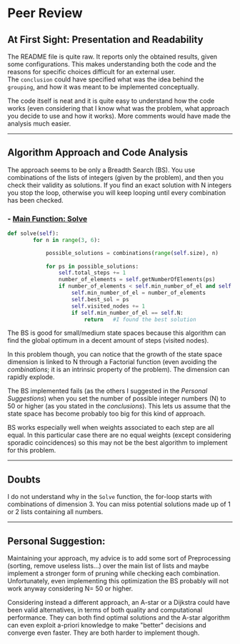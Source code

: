 
# Peer Review 

## At First Sight: Presentation and Readability
The README file is quite raw. It reports only the obtained results, given some configurations.
This makes understanding both the code and the reasons for specific choices difficult for an external user.   
The `conclusion` could have specified what was the idea behind the `grouping`, and how it was meant to be implemented conceptually.

The code itself is neat and it is quite easy to understand how the code works (even considering that I know what was the problem, what approach you decide to use and how it works).
More comments would have made the analysis much easier.

---
## Algorithm Approach and Code Analysis
The approach seems to be only a Breadth Search (BS). 
You use combinations of the lists of integers (given by the problem), and then you check their validity as solutions. If you find an exact solution with N integers you stop the loop, otherwise you will keep looping until every combination has been checked.

### - <ins> Main Function: Solve <ins>

```python
def solve(self):
        for n in range(3, 6):       

            possible_solutions = combinations(range(self.size), n)
                
            for ps in possible_solutions:
                self.total_steps += 1
                number_of_elements = self.getNumberOfElements(ps)
                if number_of_elements < self.min_number_of_el and self.isSolution(ps):
                    self.min_number_of_el = number_of_elements
                    self.best_sol = ps
                    self.visited_nodes += 1
                    if self.min_number_of_el == self.N: 
                        return   #I found the best solution
```

The BS is good for small/medium state spaces because this algorithm can find the global optimum in a decent amount of steps (visited nodes).

In this problem though, you can notice that the growth of the state space dimension is linked to N through a Factorial function (even avoiding the *combinations*; it is an intrinsic property of the problem). The dimension can rapidly explode.

The BS implemented fails (as the others I suggested in the *Personal Suggestions*) when you set the number of possible integer numbers (N) to 50 or higher (as you stated in the *conclusions*). This lets us assume that the state space has become probably too big for this kind of approach.

BS works especially well when weights associated to each step are all equal.
In this particular case there are no equal weights (except considering sporadic coincidences) so this may not be the best algorithm to implement for this problem. 

---
## Doubts
I do not understand why in the `Solve` function, the for-loop starts with combinations of dimension 3. You can miss potential solutions made up of 1 or 2 lists containing all numbers.

---
## Personal Suggestion:
Maintaining your approach, my advice is to add some sort of Preprocessing (sorting, remove useless lists...) over the main list of lists and maybe implement a stronger form of pruning while checking each combination. 
Unfortunately, even implementing this optimization the BS probably will not work anyway considering N= 50 or higher.

Considering instead a different approach, an A-star or a Dijkstra could have been valid alternatives, in terms of both quality and computational performance. They can both find optimal solutions and the A-star algorithm can even exploit a-priori knowledge to make "better" decisions and converge even faster. 
They are both harder to implement though.


 